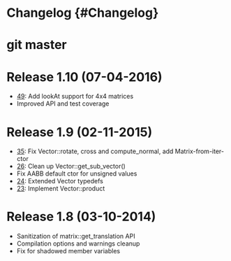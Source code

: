 # Changelog {#Changelog}

# git master

# Release 1.10 (07-04-2016)

* [49](https://github.com/Eyescale/vmmlib/pull/49):
  Add lookAt support for 4x4 matrices
* Improved API and test coverage

# Release 1.9 (02-11-2015)

* [35](https://github.com/Eyescale/vmmlib/pull/35):
  Fix Vector::rotate, cross and compute_normal, add Matrix-from-iter-ctor
* [26](https://github.com/Eyescale/vmmlib/pull/26):
  Clean up Vector::get_sub_vector()
* Fix AABB default ctor for unsigned values
* [24](https://github.com/Eyescale/vmmlib/pull/24):
  Extended Vector typedefs
* [23](https://github.com/Eyescale/vmmlib/pull/23):
  Implement Vector::product

# Release 1.8 (03-10-2014)

* Sanitization of matrix::get_translation API
* Compilation options and warnings cleanup
* Fix for shadowed member variables
